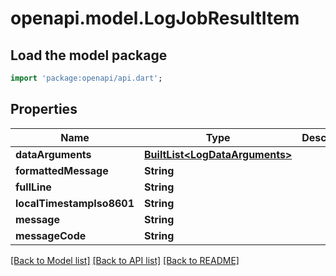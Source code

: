 # openapi.model.LogJobResultItem

## Load the model package
```dart
import 'package:openapi/api.dart';
```

## Properties
Name | Type | Description | Notes
------------ | ------------- | ------------- | -------------
**dataArguments** | [**BuiltList&lt;LogDataArguments&gt;**](LogDataArguments.md) |  | [optional] 
**formattedMessage** | **String** |  | [optional] 
**fullLine** | **String** |  | [optional] 
**localTimestampIso8601** | **String** |  | [optional] 
**message** | **String** |  | [optional] 
**messageCode** | **String** |  | [optional] 

[[Back to Model list]](../README.md#documentation-for-models) [[Back to API list]](../README.md#documentation-for-api-endpoints) [[Back to README]](../README.md)


